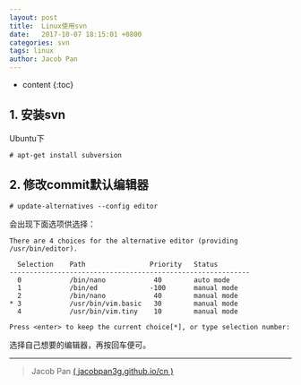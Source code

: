 ```yaml
---
layout: post
title:  Linux使用svn
date:   2017-10-07 18:15:01 +0800
categories: svn
tags: linux
author: Jacob Pan
---
```


* content
{:toc}


## 1. 安装svn

Ubuntu下

```
# apt-get install subversion
```


## 2. 修改commit默认编辑器

```
# update-alternatives --config editor
```

会出现下面选项供选择：

```
There are 4 choices for the alternative editor (providing /usr/bin/editor).

  Selection    Path                Priority   Status
------------------------------------------------------------
  0            /bin/nano            40        auto mode
  1            /bin/ed             -100       manual mode
  2            /bin/nano            40        manual mode
* 3            /usr/bin/vim.basic   30        manual mode
  4            /usr/bin/vim.tiny    10        manual mode

Press <enter> to keep the current choice[*], or type selection number: 
```

选择自己想要的编辑器，再按回车便可。


---
> Jacob Pan [( jacobpan3g.github.io/cn )](http://jacobpan3g.github.io/cn)
